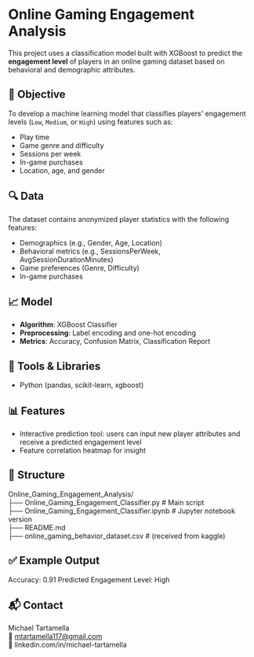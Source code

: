 # Online Gaming Engagement Analysis

This project uses a classification model built with XGBoost to predict the **engagement level** of players in an online gaming dataset based on behavioral and demographic attributes.

## 🧠 Objective
To develop a machine learning model that classifies players' engagement levels (`Low`, `Medium`, or `High`) using features such as:
- Play time
- Game genre and difficulty
- Sessions per week
- In-game purchases
- Location, age, and gender

## 🔍 Data
The dataset contains anonymized player statistics with the following features:
- Demographics (e.g., Gender, Age, Location)
- Behavioral metrics (e.g., SessionsPerWeek, AvgSessionDurationMinutes)
- Game preferences (Genre, Difficulty)
- In-game purchases

## 📈 Model
- **Algorithm**: XGBoost Classifier
- **Preprocessing**: Label encoding and one-hot encoding
- **Metrics**: Accuracy, Confusion Matrix, Classification Report

## 🔧 Tools & Libraries
- Python (pandas, scikit-learn, xgboost)

## 📊 Features
- Interactive prediction tool: users can input new player attributes and receive a predicted engagement level
- Feature correlation heatmap for insight

## 📁 Structure

Online_Gaming_Engagement_Analysis/\
├── Online_Gaming_Engagement_Classifier.py # Main script\
├── Online_Gaming_Engagement_Classifier.ipynb # Jupyter notebook version\
├── README.md\
├── online_gaming_behavior_dataset.csv # (received from kaggle)

## ✅ Example Output

Accuracy: 0.91
Predicted Engagement Level: High

## 📬 Contact

Michael Tartamella\
📧 mtartamella117@gmail.com\
🔗 linkedin.com/in/michael-tartamella
